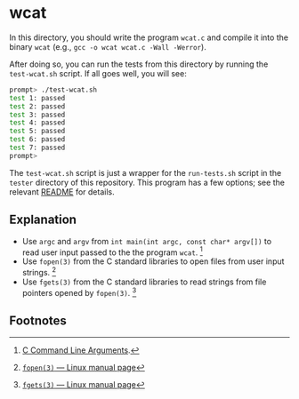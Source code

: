 # wcat

In this directory, you should write the program `wcat.c` and compile it into
the binary `wcat` (e.g., `gcc -o wcat wcat.c -Wall -Werror`).

After doing so, you can run the tests from this directory by running the
`test-wcat.sh` script. If all goes well, you will see:

```sh
prompt> ./test-wcat.sh
test 1: passed
test 2: passed
test 3: passed
test 4: passed
test 5: passed
test 6: passed
test 7: passed
prompt>
```

The `test-wcat.sh` script is just a wrapper for the `run-tests.sh` script in
the `tester` directory of this repository. This program has a few options; see
the relevant
[README](https://github.com/remzi-arpacidusseau/ostep-projects/blob/master/tester/README.md)
for details.

## Explanation

- Use `argc` and `argv` from `int main(int argc, const char* argv[])` to read
user input passed to the the program `wcat`. [^command_line_arguments_in_c]
- Use `fopen(3)` from the C standard libraries to open files from user input
strings. [^man_3_fopen]
- Use `fgets(3)` from the C standard libraries to read strings from file
pointers opened by `fopen(3)`. [^man_3_fgets]

## Footnotes

[^command_line_arguments_in_c]: [C Command Line Arguments](https://www.tutorialspoint.com/cprogramming/c_command_line_arguments.htm).

[^man_3_fopen]: [`fopen(3)` — Linux manual page](https://man7.org/linux/man-pages/man3/fopen.3.html)

[^man_3_fgets]: [`fgets(3)` — Linux manual page](https://man7.org/linux/man-pages/man3/fgets.3.html)